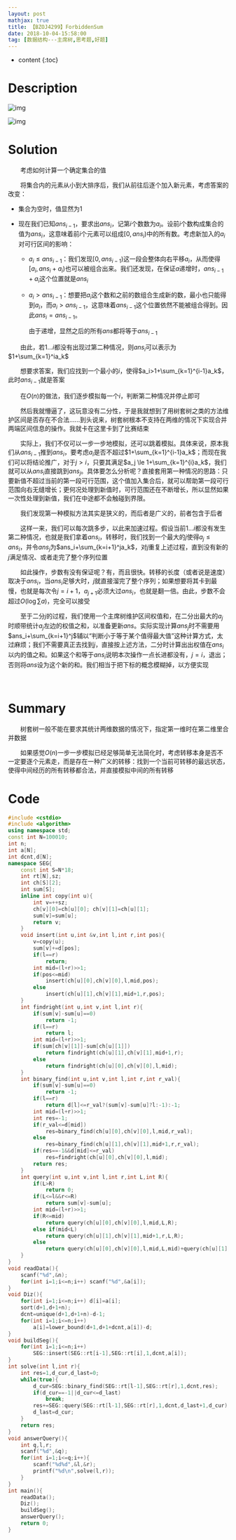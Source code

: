 ```yaml
---
layout: post
mathjax: true
title: 【BZOJ4299】ForbiddenSum
date: 2018-10-04-15:58:00
tag: [数据结构---主席树,思考题,好题]
---
```


* content
{:toc}
# Description

![img](http://xsy.gdgzez.com.cn/JudgeOnline/upload/attachment/image/20150405/20150405135244_95164.jpg)

![img](http://xsy.gdgzez.com.cn/JudgeOnline/upload/attachment/image/20150405/20150405135326_88408.jpg)



# Solution

　　考虑如何计算一个确定集合的值

　　将集合内的元素从小到大排序后，我们从前往后逐个加入新元素，考虑答案的改变：

* 集合为空时，值显然为1

* 现在我们已知$ans_{i-1}$，要求出$ans_i$，记第$i$个数数为$a_{i}$。设前$i$个数构成集合的值为$ans_i$，这意味着前$i$个元素可以组成$[0,ans_i)$中的所有数。考虑新加入的$a_i$对可行区间的影响：

	* $a_i \le ans_{i-1}$：我们发现$[0,ans_{i-1})$这一段会整体向右平移$a_i$，从而使得$[a_i,ans_i+a_i)$也可以被组合出来。我们还发现，在保证$a$递增时，$ans_{i-1}+a_i$这个位置就是$ans_{i}$

	* $a_i>ans_{i-1}$：想要把$a_i$这个数和之前的数组合生成新的数，最小也只能得到$a_i$，而$a_i>ans_{i-1}$，这意味着$ans_{i-1}$这个位置依然不能被组合得到。因此$ans_{i}=ans_{i-1}$。

		由于递增，显然之后的所有$ans$都将等于$ans_{i-1}$

　　由此，若$1...i$都没有出现过第二种情况，则$ans_i$可以表示为$1+\sum_{k=1}^ia_k$

　　想要求答案，我们应找到一个最小的$i$，使得$a_i>1+\sum_{k=1}^{i-1}a_k$，此时$ans_{i-1}$就是答案

　　在$O(n)$的做法，我们逐步模拟每一个$i$，判断第二种情况并停止即可

　　然后我就懵逼了，这玩意没有二分性，于是我就想到了用树套树之类的方法维护区间是否存在不合法......到头说来，树套树根本不支持在两维的情况下实现合并两端区间信息的操作。我就卡在这里卡到了比赛结束

　　实际上，我们不仅可以一步一步地模拟，还可以跳着模拟。具体来说，原本我们从$ans_{i-1}$推到$ans_i$，要考虑$a_i$是否不超过$1+\sum_{k=1}^{i-1}a_k$；而现在我们可以将结论推广，对于$j>i$，只要其满足$a_j \le 1+\sum_{k=1}^{i}a_k$，我们就可以从$ans_i$直接跳到$ans_j$。具体要怎么分析呢？直接套用第一种情况的思路：只要新值不超过当前的第一段可行范围，这个值加入集合后，就可以帮助第一段可行范围向右无缝增长；更何况处理到新值时，可行范围还在不断增长，所以显然如果一次性处理到新值，我们在中途都不会触碰到界限。

　　我们发现第一种模拟方法其实是狭义的，而后者是广义的，前者包含于后者

　　这样一来，我们可以每次跳多步，以此来加速过程。假设当前$1...i$都没有发生第二种情况，也就是我们拿着$ans_i$，转移时，我们找到一个最大的$j$使得$a_j\le ans_i$，并令$ans_j$为$ans_i+\sum_{k=i+1}^ja_k$，对$j$重复上述过程，直到没有新的$j$满足情况、或者走完了整个序列位置

　　如此操作，步数有没有保证呢？有，而且很快。转移的长度（或者说是速度）取决于$ans_i$，当$ans_i$足够大时，$j$就直接溜完了整个序列；如果想要将其卡到最慢，也就是每次令$j=i+1$，$a_{j+1}$必须大过$ans_i$，也就是翻一倍。由此，步数不会超过$O(\log \sum a)$，完全可以接受

　　至于二分$j$的过程，我们使用一个主席树维护区间权值和，在二分出最大的$a_j$时顺带统计$a_j$左边的权值之和，以准备更新$ans$。实际实现计算$ans_j$时不需要用$ans_i+\sum_{k=i+1}^j$辅以“判断小于等于某个值得最大值”这种计算方式，太过麻烦；我们不需要真正去找到$j$，直接按上述方法，二分时计算出出权值在$ans_i$以内的值之和。如果这个和等于$ans_i$说明本次操作一点长进都没有，$j=i$，退出；否则将$ans$设为这个新的和。我们相当于把下标的概念模糊掉，以方便实现

　　

# Summary

　　树套树一般不能在要求其统计两维数据的情况下，指定第一维时在第二维里合并数据

　　如果感觉$O(n)$一步一步模拟已经足够简单无法简化时，考虑转移本身是否不一定要逐个元素走，而是存在一种广义的转移：找到一个当前可转移的最远状态，使得中间经历的所有转移都合法，并直接模拟中间的所有转移



# Code

```c++
#include <cstdio>
#include <algorithm>
using namespace std;
const int N=100010;
int n;
int a[N];
int dcnt,d[N];
namespace SEG{
	const int S=N*18;
	int rt[N],sz;
	int ch[S][2];
	int sum[S];
	inline int copy(int u){
		int v=++sz;
		ch[v][0]=ch[u][0]; ch[v][1]=ch[u][1];
		sum[v]=sum[u];
		return v;
	}
	void insert(int u,int &v,int l,int r,int pos){
		v=copy(u);
		sum[v]+=d[pos];
		if(l==r)
			return;
		int mid=(l+r)>>1;
		if(pos<=mid)
			insert(ch[u][0],ch[v][0],l,mid,pos);
		else 
			insert(ch[u][1],ch[v][1],mid+1,r,pos);
	}
	int findright(int u,int v,int l,int r){
		if(sum[v]-sum[u]==0)
			return -1;
		if(l==r)
			return l;
		int mid=(l+r)>>1;
		if(sum[ch[v][1]]-sum[ch[u][1]])
			return findright(ch[u][1],ch[v][1],mid+1,r);
		else
			return findright(ch[u][0],ch[v][0],l,mid);
	}
	int binary_find(int u,int v,int l,int r,int r_val){ 
		if(sum[v]-sum[u]==0)
			return -1;
		if(l==r)
			return d[l]<=r_val?(sum[v]-sum[u]?l:-1):-1;
		int mid=(l+r)>>1;
		int res=-1;
		if(r_val<=d[mid])
			res=binary_find(ch[u][0],ch[v][0],l,mid,r_val);
		else
			res=binary_find(ch[u][1],ch[v][1],mid+1,r,r_val);
		if(res==-1&&d[mid]<=r_val)
			res=findright(ch[u][0],ch[v][0],l,mid);
		return res;
	}
	int query(int u,int v,int l,int r,int L,int R){
		if(L>R)
			return 0;
		if(L<=l&&r<=R)
			return sum[v]-sum[u];
		int mid=(l+r)>>1;
		if(R<=mid)
			return query(ch[u][0],ch[v][0],l,mid,L,R);
		else if(mid<L)
			return query(ch[u][1],ch[v][1],mid+1,r,L,R);
		else
			return query(ch[u][0],ch[v][0],l,mid,L,mid)+query(ch[u][1],ch[v][1],mid+1,r,mid+1,R);
	}
}
void readData(){
	scanf("%d",&n);
	for(int i=1;i<=n;i++) scanf("%d",&a[i]);
}
void Diz(){
	for(int i=1;i<=n;i++) d[i]=a[i];
	sort(d+1,d+1+n);
	dcnt=unique(d+1,d+1+n)-d-1;
	for(int i=1;i<=n;i++)
		a[i]=lower_bound(d+1,d+1+dcnt,a[i])-d;
}
void buildSeg(){
	for(int i=1;i<=n;i++) 
		SEG::insert(SEG::rt[i-1],SEG::rt[i],1,dcnt,a[i]);
}
int solve(int l,int r){
	int res=1,d_cur,d_last=0;
	while(true){
		d_cur=SEG::binary_find(SEG::rt[l-1],SEG::rt[r],1,dcnt,res);
		if(d_cur==-1||d_cur<=d_last)
			break;
		res+=SEG::query(SEG::rt[l-1],SEG::rt[r],1,dcnt,d_last+1,d_cur);
		d_last=d_cur;
	}
	return res;
}
void answerQuery(){
	int q,l,r;
	scanf("%d",&q);
	for(int i=1;i<=q;i++){
		scanf("%d%d",&l,&r);
		printf("%d\n",solve(l,r));
	}
}
int main(){
	readData();
	Diz();
	buildSeg();
	answerQuery();
	return 0;
}
```

